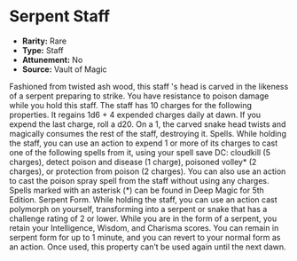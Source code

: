 # Serpent Staff

- **Rarity:** Rare
- **Type:** Staff
- **Attunement:** No
- **Source:** Vault of Magic

Fashioned from twisted ash wood, this staff 's head is carved in the likeness of a serpent preparing to strike. You have resistance to poison damage while you hold this staff. The staff has 10 charges for the following properties. It regains 1d6 + 4 expended charges daily at dawn. If you expend the last charge, roll a d20. On a 1, the carved snake head twists and magically consumes the rest of the staff, destroying it. Spells. While holding the staff, you can use an action to expend 1 or more of its charges to cast one of the following spells from it, using your spell save DC: cloudkill (5 charges), detect poison and disease (1 charge), poisoned volley* (2 charges), or protection from poison (2 charges). You can also use an action to cast the poison spray spell from the staff without using any charges. Spells marked with an asterisk (*) can be found in Deep Magic for 5th Edition. Serpent Form. While holding the staff, you can use an action cast polymorph on yourself, transforming into a serpent or snake that has a challenge rating of 2 or lower. While you are in the form of a serpent, you retain your Intelligence, Wisdom, and Charisma scores. You can remain in serpent form for up to 1 minute, and you can revert to your normal form as an action. Once used, this property can’t be used again until the next dawn.
